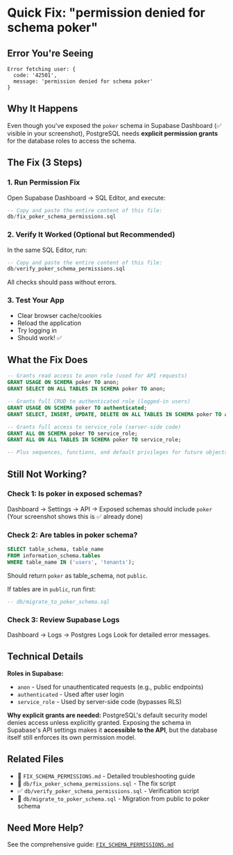 # Quick Fix: "permission denied for schema poker"

## Error You're Seeing
```
Error fetching user: {
  code: '42501',
  message: 'permission denied for schema poker'
}
```

## Why It Happens
Even though you've exposed the `poker` schema in Supabase Dashboard (✅ visible in your screenshot), PostgreSQL needs **explicit permission grants** for the database roles to access the schema.

## The Fix (3 Steps)

### 1. Run Permission Fix
Open Supabase Dashboard → SQL Editor, and execute:
```sql
-- Copy and paste the entire content of this file:
db/fix_poker_schema_permissions.sql
```

### 2. Verify It Worked (Optional but Recommended)
In the same SQL Editor, run:
```sql
-- Copy and paste the entire content of this file:
db/verify_poker_schema_permissions.sql
```
All checks should pass without errors.

### 3. Test Your App
- Clear browser cache/cookies
- Reload the application
- Try logging in
- Should work! ✅

## What the Fix Does

```sql
-- Grants read access to anon role (used for API requests)
GRANT USAGE ON SCHEMA poker TO anon;
GRANT SELECT ON ALL TABLES IN SCHEMA poker TO anon;

-- Grants full CRUD to authenticated role (logged-in users)
GRANT USAGE ON SCHEMA poker TO authenticated;
GRANT SELECT, INSERT, UPDATE, DELETE ON ALL TABLES IN SCHEMA poker TO authenticated;

-- Grants full access to service_role (server-side code)
GRANT ALL ON SCHEMA poker TO service_role;
GRANT ALL ON ALL TABLES IN SCHEMA poker TO service_role;

-- Plus sequences, functions, and default privileges for future objects
```

## Still Not Working?

### Check 1: Is poker in exposed schemas?
Dashboard → Settings → API → Exposed schemas should include `poker`
(Your screenshot shows this is ✅ already done)

### Check 2: Are tables in poker schema?
```sql
SELECT table_schema, table_name 
FROM information_schema.tables 
WHERE table_name IN ('users', 'tenants');
```
Should return `poker` as table_schema, not `public`.

If tables are in `public`, run first:
```sql
-- db/migrate_to_poker_schema.sql
```

### Check 3: Review Supabase Logs
Dashboard → Logs → Postgres Logs
Look for detailed error messages.

## Technical Details

**Roles in Supabase:**
- `anon` - Used for unauthenticated requests (e.g., public endpoints)
- `authenticated` - Used after user login  
- `service_role` - Used by server-side code (bypasses RLS)

**Why explicit grants are needed:**
PostgreSQL's default security model denies access unless explicitly granted. Exposing the schema in Supabase's API settings makes it **accessible to the API**, but the database itself still enforces its own permission model.

## Related Files
- 📖 `FIX_SCHEMA_PERMISSIONS.md` - Detailed troubleshooting guide
- 🔧 `db/fix_poker_schema_permissions.sql` - The fix script
- ✅ `db/verify_poker_schema_permissions.sql` - Verification script
- 🔄 `db/migrate_to_poker_schema.sql` - Migration from public to poker schema

## Need More Help?
See the comprehensive guide: [`FIX_SCHEMA_PERMISSIONS.md`](./FIX_SCHEMA_PERMISSIONS.md)
